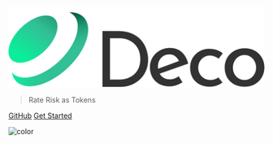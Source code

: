 ![logo](_media/icon.svg ':size=300px')

> Rate Risk as Tokens

[GitHub](https://github.com/deco-protocol/deco-base)
[Get Started](overview.md "Overview")

![color](#f0f0f0)
